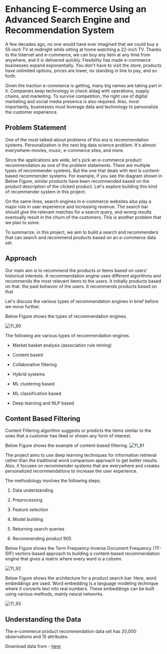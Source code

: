 # Enhancing E-commerce Using an Advanced Search Engine and Recommendation System

A few decades ago, no one would have ever imagined that we could buy a 55-inch TV at midnight while sitting at home watching a 22-inch TV. Thanks to the Internet and e-commerce, we can buy any item at any time from anywhere, and it is delivered quickly. Flexibility has made e-commerce businesses expand exponentially. You don't have to visit the store, products have unlimited options, prices are lower, no standing in line to pay, and so forth.

Given the traction e-commerce is getting, many big names are taking part in it. Companies keep technology in check aldag with operations, supply chains, and marketing. To survive competition, the right use of digital marketing and social media presence is also required. Also, most importantly, businesses must leverage data and technology to personalize the customer experience.

## Problem Statement

One of the most talked-about problems of this era is recommendation systems. Personalization is the next big data science problem. It's almost everywhere-movies, music, e-commerce sites, and more.

Since the applications are wide, let's pick an e-commerce product recommendation as one of the problem statements. There are multiple types of recommender systems. But the one that deals with text is content-based recommender systems. For example, if you see the diagram shown in Below Figure, similar products have been recommended based on the product description of the clicked product. Let's explore building this kind of recommender system in this project.

On the same lines, search engines in e-commerce websites also play a major role in user experience and increasing revenue. The search bar should give the relevant matches for a search query, and wrong results eventually result in the churn of the customers. This is another problem that we plan to solve.

To summarize, in this project, we aim to build a search and recommenders that can search and recommend products based on an e-commerce data set.

## Approach

Our main aim is to recommend the products or items based on users' historical interests.
A recommendation engine uses different algorithms and recommends the most relevant items to the users. It initially products based on that. the past behavior of the users. It recommends products based on that

Let's discuss the various types of recommendation engines in brief before we move further.

Below Figure shows the types of recommendation engines.

![11_90](https://github.com/sohansai/Enhancing-Recommendation-System/assets/76840110/8098cbbd-08d4-4ba9-944d-fde819563551)

The following are various types of recommendation engines.

* Market basket analysis (association rule mining)

* Content based

* Collaborative filtering

* Hybrid systems

* ML clustering based

* ML classification based

* Deep learning and NLP based

## Content Based Filtering

Content Filtering algorithm suggests or predicts the items similar to the ones that a customer has liked or shown any form of interest. 

Below Figure shows the example of content-based filtering.
![11_91](https://github.com/sohansai/Enhancing-Recommendation-System/assets/76840110/dc13e3c7-b3d1-4310-ad2b-d9aaca099397)

The project aims to use deep learning techniques for information retrieval rather than the traditional word comparison approach to get better results. Also, it focuses on recommender systems that are everywhere and creates personalized recommendations to increase the user experience.

The methodology involves the following steps.

1. Data understanding

2. Preprocessing

3. Feature selection

4. Model building

5. Returning search queries

6. Recommending product 905

Below Figure shows the Term Frequency-Inverse Document Frequency (TF-IDF) vectors-based approach to building a content-based recommendation engine that gives a matrix where every word is a column.

![11_92](https://github.com/sohansai/Enhancing-Recommendation-System/assets/76840110/4ffb2c81-514e-4c7a-bb28-5a98f6a5582e)

Below Figure shows the architecture for a product search bar. Here, word embeddings are used. Word embedding is a language modeling technique where it converts text into real numbers. These embeddings can be built using various methods, mainly neural networks.

![11_93](https://github.com/sohansai/Enhancing-Recommendation-System/assets/76840110/1cf5d121-7e55-4a8c-8710-54348a374cee)

## Understanding the Data

The e-commerce product recommendation data set has 20,000 observations and 15 attributes.

Download data from - [here](https://www.kaggle.com/datasets/PromptCloudHQ/flipkart-products)





  
